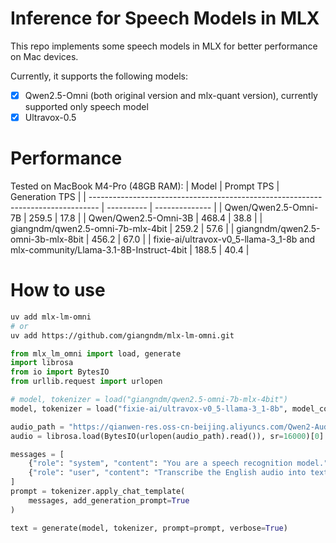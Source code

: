 # Inference for Speech Models in MLX

This repo implements some speech models in MLX for better performance on Mac devices.

Currently, it supports the following models:

- [x] Qwen2.5-Omni (both original version and mlx-quant version), currently supported only speech model
- [x] Ultravox-0.5

# Performance

Tested on MacBook M4-Pro (48GB RAM):
| Model                                                                            | Prompt TPS | Generation TPS |
| -------------------------------------------------------------------------------- | ---------- | -------------- |
| Qwen/Qwen2.5-Omni-7B                                                             | 259.5      | 17.8           |
| Qwen/Qwen2.5-Omni-3B                                                             | 468.4      | 38.8           |
| giangndm/qwen2.5-omni-7b-mlx-4bit                                                | 259.2      | 57.6           |
| giangndm/qwen2.5-omni-3b-mlx-8bit                                                | 456.2      | 67.0           |
| fixie-ai/ultravox-v0_5-llama-3_1-8b and mlx-community/Llama-3.1-8B-Instruct-4bit | 188.5      | 40.4           |

# How to use

```bash
uv add mlx-lm-omni 
# or
uv add https://github.com/giangndm/mlx-lm-omni.git
```

```python
from mlx_lm_omni import load, generate
import librosa
from io import BytesIO
from urllib.request import urlopen

# model, tokenizer = load("giangndm/qwen2.5-omni-7b-mlx-4bit")
model, tokenizer = load("fixie-ai/ultravox-v0_5-llama-3_1-8b", model_config={"text_model_id": "mlx-community/Llama-3.1-8B-Instruct-4bit"})

audio_path = "https://qianwen-res.oss-cn-beijing.aliyuncs.com/Qwen2-Audio/audio/1272-128104-0000.flac"
audio = librosa.load(BytesIO(urlopen(audio_path).read()), sr=16000)[0]

messages = [
    {"role": "system", "content": "You are a speech recognition model."},
    {"role": "user", "content": "Transcribe the English audio into text without any punctuation marks.", "audio": audio},
]
prompt = tokenizer.apply_chat_template(
    messages, add_generation_prompt=True
)

text = generate(model, tokenizer, prompt=prompt, verbose=True)
```